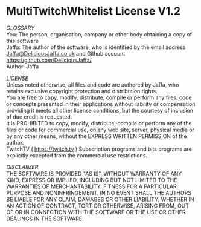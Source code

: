 # MultiTwitchWhitelist License V1.2

*GLOSSARY*  
You: The person, organisation, company or other body obtaining a copy of this software  
Jaffa: The author of the software, who is identified by the email address Jaffa@DeliciousJaffa.co.uk and Github account https://github.com/DeliciousJaffa/  
Author: Jaffa

*LICENSE*  
Unless noted otherwise, all files and code are authored by Jaffa, who retains exclusive copyright protection and distribution rights.  
You are free to copy, modify, distribute, compile or perform any files, code or concepts presented in their applications without liability or compensation providing it meets all other license conditions, but the courtesy of inclusion of due credit is requested.  
It is PROHIBITED to copy, modify, distribute, compile or perform any of the files or code for commercial use, on any web site, server, physical media or by any other means, without the EXPRESS WRITTEN PERMISSION of the author.  
TwitchTV ( https://twitch.tv ) Subscription programs and bits programs are explicitly excepted from the commercial use restrictions.

*DISCLAIMER*  
THE SOFTWARE IS PROVIDED "AS IS", WITHOUT WARRANTY OF ANY KIND, EXPRESS OR IMPLIED, INCLUDING BUT NOT LIMITED TO THE WARRANTIES OF MERCHANTABILITY, FITNESS FOR A PARTICULAR PURPOSE AND NONINFRINGEMENT. IN NO EVENT SHALL THE AUTHORS BE LIABLE FOR ANY CLAIM, DAMAGES OR OTHER LIABILITY, WHETHER IN AN ACTION OF CONTRACT, TORT OR OTHERWISE, ARISING FROM, OUT OF OR IN CONNECTION WITH THE SOFTWARE OR THE USE OR OTHER DEALINGS IN THE SOFTWARE.
